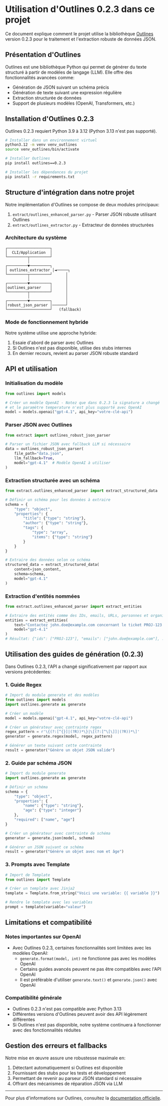 # Utilisation d'Outlines 0.2.3 dans ce projet

Ce document explique comment le projet utilise la bibliothèque [Outlines](https://github.com/dottxt-ai/outlines) version 0.2.3 pour le traitement et l'extraction robuste de données JSON.

## Présentation d'Outlines

Outlines est une bibliothèque Python qui permet de générer du texte structuré à partir de modèles de langage (LLM). Elle offre des fonctionnalités avancées comme:

- Génération de JSON suivant un schéma précis
- Génération de texte suivant une expression régulière
- Extraction structurée de données
- Support de plusieurs modèles (OpenAI, Transformers, etc.)

## Installation d'Outlines 0.2.3

Outlines 0.2.3 requiert Python 3.9 à 3.12 (Python 3.13 n'est pas supporté).

```bash
# Installer dans un environnement virtuel
python3.12 -m venv venv_outlines
source venv_outlines/bin/activate

# Installer Outlines
pip install outlines==0.2.3

# Installer les dépendances du projet
pip install -r requirements.txt
```

## Structure d'intégration dans notre projet

Notre implémentation d'Outlines se compose de deux modules principaux:

1. `extract/outlines_enhanced_parser.py` - Parser JSON robuste utilisant Outlines
2. `extract/outlines_extractor.py` - Extracteur de données structurées

### Architecture du système

```
┌───────────────────┐
│  CLI/Application  │
└─────────┬─────────┘
          │
┌─────────▼─────────┐
│ outlines_extractor │◄─────┐
└─────────┬─────────┘      │
          │                │
┌─────────▼─────────┐      │
│outlines_parser    │      │
└─────────┬─────────┘      │
          │                │
┌─────────▼─────────┐      │
│robust_json_parser │──────┘
└───────────────────┘   (fallback)
```

### Mode de fonctionnement hybride

Notre système utilise une approche hybride:
1. Essaie d'abord de parser avec Outlines
2. Si Outlines n'est pas disponible, utilise des stubs internes
3. En dernier recours, revient au parser JSON robuste standard

## API et utilisation

### Initialisation du modèle

```python
from outlines import models

# Créer un modèle OpenAI - Notez que dans 0.2.3 la signature a changé
# et le paramètre temperature n'est plus supporté avec OpenAI
model = models.openai("gpt-4.1", api_key="votre-clé-api")
```

### Parser JSON avec Outlines

```python
from extract import outlines_robust_json_parser

# Parser un fichier JSON avec fallback LLM si nécessaire
data = outlines_robust_json_parser(
    file_path="data.json", 
    llm_fallback=True,
    model="gpt-4.1"  # Modèle OpenAI à utiliser
)
```

### Extraction structurée avec un schéma

```python
from extract.outlines_enhanced_parser import extract_structured_data

# Définir un schéma pour les données à extraire
schema = {
    "type": "object",
    "properties": {
        "title": {"type": "string"},
        "author": {"type": "string"},
        "tags": {
            "type": "array",
            "items": {"type": "string"}
        }
    }
}

# Extraire des données selon ce schéma
structured_data = extract_structured_data(
    content=json_content,
    schema=schema,
    model="gpt-4.1"
)
```

### Extraction d'entités nommées

```python
from extract.outlines_enhanced_parser import extract_entities

# Extraire des entités comme des IDs, emails, URLs, personnes et organisations
entities = extract_entities(
    text="Contactez john.doe@example.com concernant le ticket PROJ-123.",
    model="gpt-4.1"
)
# Résultat: {"ids": ["PROJ-123"], "emails": ["john.doe@example.com"], ...}
```

## Utilisation des guides de génération (0.2.3)

Dans Outlines 0.2.3, l'API a changé significativement par rapport aux versions précédentes:

### 1. Guide Regex

```python
# Import du module generate et des modèles
from outlines import models
import outlines.generate as generate

# Créer un modèle
model = models.openai("gpt-4.1", api_key="votre-clé-api")

# Créer un générateur avec contrainte regex
regex_pattern = r'\{(?:[^{}]|(?R))*\}|\[(?:[^\[\]]|(?R))*\]'
generator = generate.regex(model, regex_pattern)

# Générer un texte suivant cette contrainte
result = generator("Génère un objet JSON valide")
```

### 2. Guide par schéma JSON

```python
# Import du module generate
import outlines.generate as generate

# Définir un schéma
schema = {
    "type": "object",
    "properties": {
        "name": {"type": "string"},
        "age": {"type": "integer"}
    },
    "required": ["name", "age"]
}

# Créer un générateur avec contrainte de schéma
generator = generate.json(model, schema)

# Générer un JSON suivant ce schéma
result = generator("Génère un objet avec nom et âge")
```

### 3. Prompts avec Template

```python
# Import de Template
from outlines import Template

# Créer un template avec Jinja2
template = Template.from_string("Voici une variable: {{ variable }}")

# Rendre le template avec les variables
prompt = template(variable="valeur")
```

## Limitations et compatibilité

### Notes importantes sur OpenAI

- Avec Outlines 0.2.3, certaines fonctionnalités sont limitées avec les modèles OpenAI:
  - `generate.format(model, int)` ne fonctionne pas avec les modèles OpenAI
  - Certains guides avancés peuvent ne pas être compatibles avec l'API OpenAI
  - Il est préférable d'utiliser `generate.text()` et `generate.json()` avec OpenAI

### Compatibilité générale

- Outlines 0.2.3 n'est pas compatible avec Python 3.13
- Différentes versions d'Outlines peuvent avoir des API légèrement différentes
- Si Outlines n'est pas disponible, notre système continuera à fonctionner avec des fonctionnalités réduites

## Gestion des erreurs et fallbacks

Notre mise en œuvre assure une robustesse maximale en:

1. Détectant automatiquement si Outlines est disponible
2. Fournissant des stubs pour les tests et développement
3. Permettant de revenir au parseur JSON standard si nécessaire
4. Offrant des mécanismes de réparation JSON via LLM

---

Pour plus d'informations sur Outlines, consultez la [documentation officielle](https://dottxt-ai.github.io/outlines/latest/welcome/). 